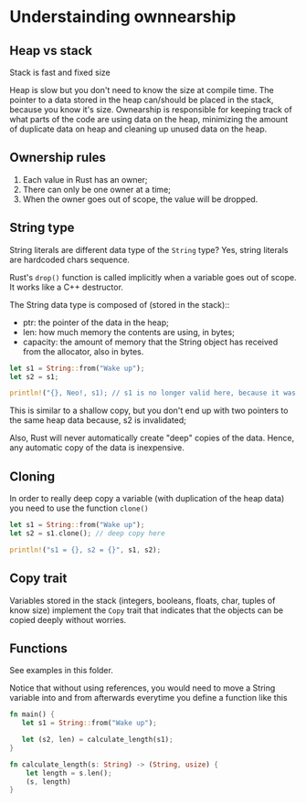 # Understainding ownnearship

## Heap vs stack
Stack is fast and fixed size

Heap is slow but you don't need to know the size at compile time.
The pointer to a data stored in the heap can/should be placed in the stack, because you know it's size. Ownearship is responsible for keeping track of what parts of the code are using data on the heap, minimizing the amount of duplicate data on heap and cleaning up unused data on the heap.

## Ownership rules

1. Each value in Rust has an owner;
2. There can only be one owner at a time;
3. When the owner goes out of scope, the value will be dropped.

## String type

String literals are different data type of the `String` type? Yes, string literals are hardcoded chars sequence.

Rust's `drop()` function is called implicitly when a variable goes out of scope. It works like a C++ destructor.

The String data type is composed of (stored in the stack)::
* ptr: the pointer of the data in the heap;
* len: how much memory the contents are using, in bytes;
* capacity: the amount of memory that the String object has received from the allocator, also in bytes.

```rust
let s1 = String::from("Wake up");
let s2 = s1;

println!("{}, Neo!, s1); // s1 is no longer valid here, because it was moved to s2
```

This is similar to a shallow copy, but you don't end up with two pointers to the same heap data because, s2 is invalidated;

Also, Rust will never automatically create "deep" copies of the data. Hence, any automatic copy of the data is inexpensive.

## Cloning

In order to really deep copy a variable (with duplication of the heap data) you need to use the function `clone()`

```rust
let s1 = String::from("Wake up");
let s2 = s1.clone(); // deep copy here

println!("s1 = {}, s2 = {}", s1, s2);
```

## Copy trait 

Variables stored in the stack (integers, booleans, floats, char, tuples of know size) implement the `Copy` trait that indicates that the objects can be copied deeply without worries.

## Functions

See examples in this folder.

Notice that without using references, you would need to move a String variable into and from afterwards everytime you define a function like this

```rust
fn main() {
   let s1 = String::from("Wake up");

   let (s2, len) = calculate_length(s1);
}

fn calculate_length(s: String) -> (String, usize) {
    let length = s.len();
    (s, length)
}
```
